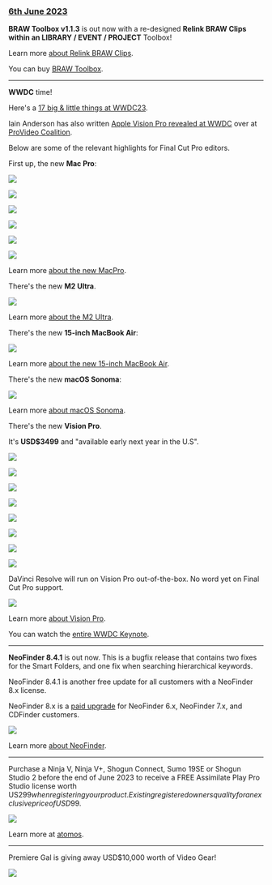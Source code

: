### [6th June 2023](/news/20230606)

**BRAW Toolbox v1.1.3** is out now with a re-designed **Relink BRAW Clips within an LIBRARY / EVENT / PROJECT** Toolbox!

Learn more [about Relink BRAW Clips](https://brawtoolbox.io/toolbox/#relink-braw-clips-within-an-library--event--project).

You can buy [BRAW Toolbox](https://brawtoolbox.fcp.cafe).

---

**WWDC** time!

Here's a [17 big & little things at WWDC23](https://developer.apple.com/videos/play/wwdc2023/111486/).

Iain Anderson has also written [Apple Vision Pro revealed at WWDC](https://www.provideocoalition.com/apple-vision-pro-revealed-at-wwdc/) over at [ProVideo Coalition](https://www.provideocoalition.com).

Below are some of the relevant highlights for Final Cut Pro editors.

First up, the new **Mac Pro**:

![](/static/wwdc23-macpro.png)

![](/static/wwdc23-macpro-pricing.png)

![](/static/wwdc23-macpro-compare.png)

![](/static/wwdc23-macpro-compare-2.png)

![](/static/wwdc23-macpro-compare-3.png)

![](/static/wwdc23-macpro-pricing-aud.png)

Learn more [about the new MacPro](https://www.apple.com/newsroom/2023/06/apple-unveils-new-mac-studio-and-brings-apple-silicon-to-mac-pro/).

There's the new **M2 Ultra**.

![](/static/wwdc23-m2ultra.png)

Learn more [about the M2 Ultra](https://www.apple.com/newsroom/2023/06/apple-introduces-m2-ultra/).

There's the new **15-inch MacBook Air**:

![](/static/wwdc23-macbook-air.jpg)

Learn more [about the new 15-inch MacBook Air](https://www.apple.com/au/newsroom/2023/06/apple-introduces-the-15-inch-macbook-air/).

There's the new **macOS Sonoma**:

![](/static/wwdc23-macos.jpg)

Learn more [about macOS Sonoma](https://www.apple.com/au/newsroom/2023/06/macos-sonoma-brings-new-capabilities-for-elevating-productivity-and-creativity/).

There's the new **Vision Pro**.

It's **USD$3499** and "available early next year in the U.S".

![](/static/wwdc23-vision-pro-1.jpeg)

![](/static/wwdc23-vision-pro-2.jpeg)

![](/static/wwdc23-vision-pro-3.jpeg)

![](/static/wwdc23-vision-pro-4.jpeg)

![](/static/wwdc23-vision-pro-5.jpeg)

![](/static/wwdc23-vision-pro-6.jpeg)

![](/static/wwdc23-vision-pro-7.jpeg)

![](/static/wwdc23-vision-pro-8.jpeg)

DaVinci Resolve will run on Vision Pro out-of-the-box. No word yet on Final Cut Pro support.

![](/static/resolve-on-vision-pro.jpg)

Learn more [about Vision Pro](https://www.apple.com/au/newsroom/2023/06/introducing-apple-vision-pro/).

You can watch the [entire WWDC Keynote](https://www.apple.com/apple-events/event-stream/).

---

**NeoFinder 8.4.1** is out now. This is a bugfix release that contains two fixes for the Smart Folders, and one fix when searching hierarchical keywords.

NeoFinder 8.4.1 is another free update for all customers with a NeoFinder 8.x license.

NeoFinder 8.x is a [paid upgrade](https://www.cdfinder.de/store.html) for NeoFinder 6.x, NeoFinder 7.x, and CDFinder customers.

![](/static/neofinder-8-4.jpeg)

Learn more [about NeoFinder](/ecosystem/tools/#neofinder).

---

Purchase a Ninja V, Ninja V+, Shogun Connect, Sumo 19SE or Shogun Studio 2 before the end of June 2023 to receive a FREE Assimilate Play Pro Studio license worth US$299 when registering your product. Existing registered owners quality for an exclusive price of USD$99.

![](/static/assimilate-play-pro-studio.jpg)

Learn more at [atomos](http://www.atomos.com).

---

Premiere Gal is giving away USD$10,000 worth of Video Gear!

[![](/static/kelsey-promo.jpeg)](https://www.youtube.com/watch?v=7nCISaCgVh4)